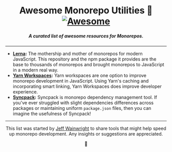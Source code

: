 <h1 align="center">Awesome Monorepo Utilities 🧱<a href="https://github.com/sindresorhus/awesome"><img alt="Awesome" src="https://cdn.rawgit.com/sindresorhus/awesome/d7305f38d29fed78fa85652e3a63e154dd8e8829/media/badge.svg" /></a></h1>
<h5 align="center">A curated list of awesome resources for Monorepos.</h5>

---

- **[Lerna](https://lerna.js.org/):** The mothership and mother of monorepos for modern JavaScript. This repository and the npm package it provides are the base to thousands of monorepos and brought monorepos to JavaScript in a modern real way.
- **[Yarn Workspaces](https://classic.yarnpkg.com/en/docs/workspaces/):** Yarn workspaces are one option to improve monorepo development in JavaScript. Using Yarn's caching and incorporating smart linking, Yarn Workspaces does improve developer experience.
- **[Syncpack](https://github.com/JamieMason/syncpack):** Syncpack is monorepo dependency management tool. If you've ever struggled with slight dependencies differences across packages or maintaining uniform `package.json` files, then you can imagine the usefulness of Syncpack!


---

<p align="center">This list was started by <a href="https://github.com/yowainwright">Jeff Wainwright</a> to share tools that might help speed up monorepo development. Any insights or suggestions are appreciated.</p>

<p align="center">🧱</p>
